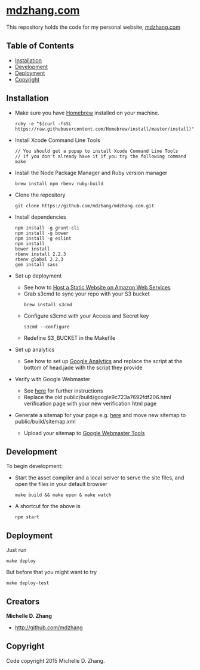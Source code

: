 # [mdzhang.com](http://mdzhang.com)

This repository holds the code for my personal website, [mdzhang.com](http://mdzhang.com)

## Table of Contents

* [Installation](#installation)
* [Development](#development)
* [Deployment](#deployment)
* [Copyright](#copyright)

## Installation

* Make sure you have [Homebrew](http://brew.sh/) installed on your machine.
    ```
    ruby -e "$(curl -fsSL https://raw.githubusercontent.com/Homebrew/install/master/install)"
    ```

* Install Xcode Command Line Tools
    ```
    // You should get a popup to install Xcode Command Line Tools
    // if you don't already have it if you try the following command
    make
    ```

* Install the Node Package Manager and Ruby version manager
    ```
    brew install npm rbenv ruby-build
    ```

* Clone the repository
    ```
    git clone https://github.com/mdzhang/mdzhang.com.git
    ```

* Install dependencies
    ```
    npm install -g grunt-cli
    npm install -g bower
    npm install -g eslint
    npm install
    bower install
    rbenv install 2.2.3
    rbenv global 2.2.3
    gem install sass
    ```

* Set up deployment
  * See how to [Host a Static Website on Amazon Web Services](http://docs.aws.amazon.com/gettingstarted/latest/swh/website-hosting-intro.html)
  * Grab s3cmd to sync your repo with your S3 bucket
      ```
      brew install s3cmd
      ```
  * Configure s3cmd with your Access and Secret key
      ```
      s3cmd --configure
      ```
  * Redefine S3_BUCKET in the Makefile

* Set up analytics
  * See how to set up [Google Analytics](https://support.google.com/analytics/answer/1008080?hl=en) and replace the script at the bottom of head.jade with the script they provide

* Verify with Google Webmaster
  * See [here](https://www.google.com/webmasters/) for further instructions
  * Replace the old public/build/google9c723a7692fdf206.html verification page with your new verification html page

* Generate a sitemap for your page e.g. [here](https://www.xml-sitemaps.com/]) and move new sitemap to public/build/sitemap.xml
  * Upload your sitemap to [Google Webmaster Tools](https://www.google.com/webmasters/tools/sitemap-list)

## Development

To begin development:

* Start the asset compiler and a local server to serve the site files, and open the files in your default browser
    ```
    make build && make open & make watch
    ```

* A shortcut for the above is
    ```
    npm start
    ```

## Deployment

Just run

```
make deploy
```

But before that you might want to try

```
make deploy-test
```

## Creators

**Michelle D. Zhang**

  * <http://github.com/mdzhang>

## Copyright

Code copyright 2015 Michelle D. Zhang.
